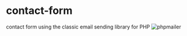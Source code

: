 # contact-form
contact form using the classic email sending library for PHP
![phpmailer](https://cloud.githubusercontent.com/assets/3928442/6182651/563cfe1e-b2fd-11e4-9f15-d88d78a3f0c4.png)
